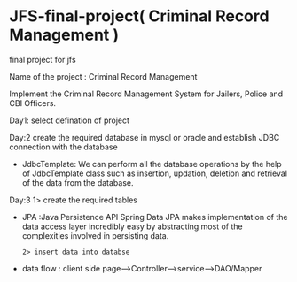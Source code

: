 # JFS-final-project( Criminal Record Management )
final project for jfs

Name of the project : Criminal Record Management

Implement the Criminal Record Management System for
Jailers, Police and CBI Officers.

Day1: 
select defination of project

Day:2
create the required database in mysql or oracle and establish JDBC connection with the database
* JdbcTemplate: 
We can perform all the database operations by the help of JdbcTemplate class such as insertion, updation, deletion and retrieval of the data from the database.

Day:3
1> create the required tables
* JPA :Java Persistence API 
Spring Data JPA makes implementation of the data access layer incredibly easy by abstracting most of the complexities involved in persisting data.

      2> insert data into databse
* data flow : client side page-->Controller-->service-->DAO/Mapper
